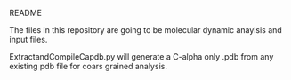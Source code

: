 README

The files in this repository are going to be molecular dynamic anaylsis and input files.


ExtractandCompileCapdb.py will generate a C-alpha only .pdb from any existing pdb file for coars grained analysis. 
